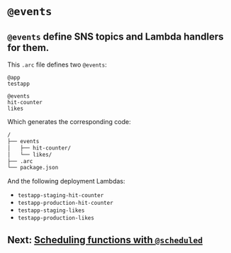 # `@events`

## `@events` define SNS topics and Lambda handlers for them. 

This `.arc` file defines two `@events`:

```arc
@app
testapp

@events
hit-counter
likes
```

Which generates the corresponding code:

```bash
/
├── events
│   ├── hit-counter/
│   └── likes/
├── .arc
└── package.json
```

And the following deployment Lambdas:

- `testapp-staging-hit-counter`
- `testapp-production-hit-counter`
- `testapp-staging-likes`
- `testapp-production-likes`

## Next: [Scheduling functions with `@scheduled`](/reference/scheduled)
